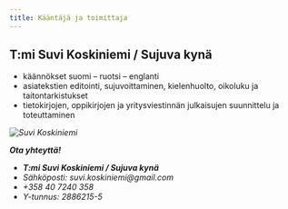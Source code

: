 ```yaml
---
title: Kääntäjä ja toimittaja
---
```


## T:mi Suvi Koskiniemi / Sujuva kynä

- käännökset suomi – ruotsi – englanti
- asiatekstien editointi, sujuvoittaminen, kielenhuolto, oikoluku ja taitontarkistukset 
- tietokirjojen, oppikirjojen ja yritysviestinnän julkaisujen suunnittelu ja toteuttaminen

<address>
<img src="suvi_koskiniemi.jpg" alt="Suvi Koskiniemi">

<p><b>Ota yhteyttä!</b></p>

<ul>
<li><b>T:mi Suvi Koskiniemi / Sujuva kynä</b></li>
<li>Sähköposti: suvi.koskiniemi@gmail.com</li>
<li>+358 40 7240 358</li>
<li>Y-tunnus: 2886215-5</li>
</ul>
</address>

